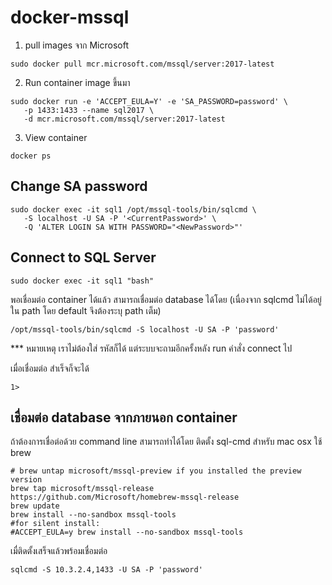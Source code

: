 # docker-mssql

1. pull images จาก Microsoft
```
sudo docker pull mcr.microsoft.com/mssql/server:2017-latest
```
2. Run container image ขึ้นมา 
```
sudo docker run -e 'ACCEPT_EULA=Y' -e 'SA_PASSWORD=password' \
   -p 1433:1433 --name sql2017 \
   -d mcr.microsoft.com/mssql/server:2017-latest
```
3. View container
```
docker ps 
```

## Change SA password
```
sudo docker exec -it sql1 /opt/mssql-tools/bin/sqlcmd \
   -S localhost -U SA -P '<CurrentPassword>' \
   -Q 'ALTER LOGIN SA WITH PASSWORD="<NewPassword>"'
```

## Connect to SQL Server
```
sudo docker exec -it sql1 "bash"
```

พอเชื่อมต่อ container ได้แล้ว สามารถเชื่อมต่อ database ได้โดย (เนื่องจาก sqlcmd ไม่ได้อยู่ใน path โดย default จึงต้องระบุ path เต็ม)
```
/opt/mssql-tools/bin/sqlcmd -S localhost -U SA -P 'password'
```
*** หมายเหตุ เราไม่ต้องใส่ รหัสก็ได้ แต่ระบบจะถามอีกครั้งหลัง run คำสั่ง connect ไป

เมื่อเชื่อมต่อ สำเร็จก็จะได้
```
1>
```

## เชื่อมต่อ database จากภายนอก container
ถ้าต้องการเชื่อต่อด้วย command line สามารถทำได้โดย ติดตั้ง sql-cmd สำหรับ mac osx ใช้ brew 
```
# brew untap microsoft/mssql-preview if you installed the preview version 
brew tap microsoft/mssql-release https://github.com/Microsoft/homebrew-mssql-release
brew update
brew install --no-sandbox mssql-tools
#for silent install: 
#ACCEPT_EULA=y brew install --no-sandbox mssql-tools

```
เมื่ติดตั้งเสร็จแล้วพร้อมเชื่อมต่อ

```
sqlcmd -S 10.3.2.4,1433 -U SA -P 'password'
```

